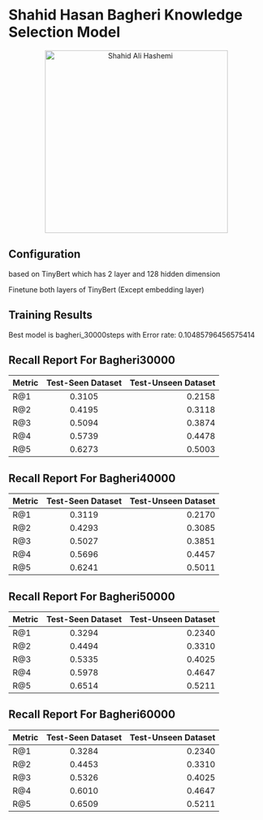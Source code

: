 # Shahid Hasan Bagheri Knowledge Selection Model

<p align="center">
<img src="https://upload.wikimedia.org/wikipedia/commons/2/26/Hassan_Baqeri.jpg" align="center"
     alt="Shahid Ali Hashemi" width="360"/>
</p>

## Configuration

based on TinyBert which has 2 layer and 128 hidden dimension

Finetune both layers of TinyBert (Except embedding layer)

## Training Results

Best model is bagheri_30000steps with Error rate: 0.10485796456575414


## Recall Report For Bagheri30000

| Metric        | Test-Seen Dataset  | Test-Unseen Dataset  |
| ------------- |:-------------:| -----:|
| R@1           | 0.3105      | 0.2158 |
| R@2           | 0.4195      |   0.3118 |
| R@3           | 0.5094      |    0.3874 |
| R@4           | 0.5739      |    0.4478 |
| R@5           | 0.6273      |    0.5003 |

## Recall Report For Bagheri40000

| Metric        | Test-Seen Dataset  | Test-Unseen Dataset  |
| ------------- |:-------------:| -----:|
| R@1           | 0.3119      | 0.2170 |
| R@2           | 0.4293      |   0.3085 |
| R@3           | 0.5027      |    0.3851 |
| R@4           | 0.5696      |    0.4457 |
| R@5           | 0.6241      |    0.5011 |


## Recall Report For Bagheri50000

| Metric        | Test-Seen Dataset  | Test-Unseen Dataset  |
| ------------- |:-------------:| -----:|
| R@1           | 0.3294      | 0.2340 |
| R@2           | 0.4494      |   0.3310 |
| R@3           | 0.5335      |    0.4025 |
| R@4           | 0.5978      |    0.4647 |
| R@5           | 0.6514      |    0.5211 |

## Recall Report For Bagheri60000

| Metric        | Test-Seen Dataset  | Test-Unseen Dataset  |
| ------------- |:-------------:| -----:|
| R@1           | 0.3284      | 0.2340 |
| R@2           | 0.4453      |   0.3310 |
| R@3           | 0.5326      |    0.4025 |
| R@4           | 0.6010      |    0.4647 |
| R@5           | 0.6509      |    0.5211 |
